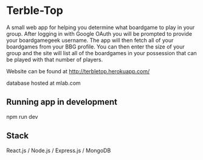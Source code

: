 # Terble-Top

A small web app for helping you determine what boardgame to play in your group. After logging in with Google OAuth you will be prompted to provide your boardgamegeek username. The app will then fetch all of your boardgames from your BBG profile. You can then enter the size of your group and the site will list all of the boardgames in your possession that can be played with that number of players.

Website can be found at http://terbletop.herokuapp.com/

database hosted at mlab.com

## Running app in development
npm run dev

## Stack
React.js / Node.js / Express.js / MongoDB
